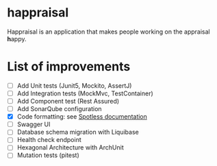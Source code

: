 # happraisal

Happraisal is an application that makes people working on the appraisal **h**appy.


# List of improvements

- [ ] Add Unit tests (Junit5, Mockito, AssertJ)
- [ ] Add Integration tests  (MockMvc, TestContainer)
- [ ] Add Component test (Rest Assured)
- [ ] Add SonarQube configuration
- [x] Code formatting: see [Spotless documentation](docs/spotless-check.md)
- [ ] Swagger UI
- [ ] Database schema migration with Liquibase
- [ ] Health check endpoint
- [ ] Hexagonal Architecture with ArchUnit
- [ ] Mutation tests (pitest)